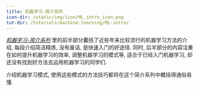 ```yaml
---
title: 机器学习-简介系列
icon-dir: /static/img/icon/ML_intro_icon.png
tut-dir: /tutorials/machine-learning/ML-intro/
---
```

[*机器学习-简介系列*]({{page.tut-dir}})
里的前半部分囊括了近些年来比较流行的机器学习方法的介绍, 每段介绍简洁精炼, 没有废话, 是快速入门的好途径.
同时, 后半部分的内容注重在如何提升机器学习的效率, 调整机器学习的模式等, 适合于已经入门机器学习,
却还没有找到好方法去运用机器学习的同学们.

介绍机器学习模式, 使用这些模式的方法技巧都将在这个简介系列中概括得通俗易懂.